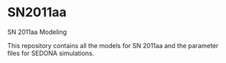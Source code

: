 # SN2011aa
SN 2011aa Modeling

This repository contains all the models for SN 2011aa and the parameter files for SEDONA simulations.
